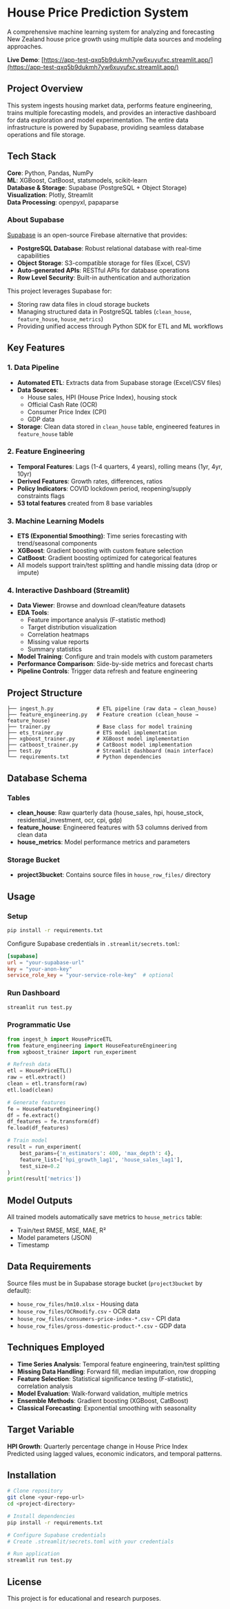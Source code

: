 # House Price Prediction System

A comprehensive machine learning system for analyzing and forecasting New Zealand house price growth using multiple data sources and modeling approaches.

**Live Demo**: [https://app-test-qxq5b9dukmh7yw6xuyufxc.streamlit.app/](https://app-test-qxq5b9dukmh7yw6xuyufxc.streamlit.app/)

## Project Overview

This system ingests housing market data, performs feature engineering, trains multiple forecasting models, and provides an interactive dashboard for data exploration and model experimentation. The entire data infrastructure is powered by Supabase, providing seamless database operations and file storage.

## Tech Stack

**Core**: Python, Pandas, NumPy  
**ML**: XGBoost, CatBoost, statsmodels, scikit-learn  
**Database & Storage**: Supabase (PostgreSQL + Object Storage)  
**Visualization**: Plotly, Streamlit  
**Data Processing**: openpyxl, papaparse

### About Supabase

[Supabase](https://supabase.com/) is an open-source Firebase alternative that provides:
- **PostgreSQL Database**: Robust relational database with real-time capabilities
- **Object Storage**: S3-compatible storage for files (Excel, CSV)
- **Auto-generated APIs**: RESTful APIs for database operations
- **Row Level Security**: Built-in authentication and authorization

This project leverages Supabase for:
- Storing raw data files in cloud storage buckets
- Managing structured data in PostgreSQL tables (`clean_house`, `feature_house`, `house_metrics`)
- Providing unified access through Python SDK for ETL and ML workflows

## Key Features

### 1. Data Pipeline
- **Automated ETL**: Extracts data from Supabase storage (Excel/CSV files)
- **Data Sources**: 
  - House sales, HPI (House Price Index), housing stock
  - Official Cash Rate (OCR)
  - Consumer Price Index (CPI)
  - GDP data
- **Storage**: Clean data stored in `clean_house` table, engineered features in `feature_house` table

### 2. Feature Engineering
- **Temporal Features**: Lags (1-4 quarters, 4 years), rolling means (1yr, 4yr, 10yr)
- **Derived Features**: Growth rates, differences, ratios
- **Policy Indicators**: COVID lockdown period, reopening/supply constraints flags
- **53 total features** created from 8 base variables

### 3. Machine Learning Models
- **ETS (Exponential Smoothing)**: Time series forecasting with trend/seasonal components
- **XGBoost**: Gradient boosting with custom feature selection
- **CatBoost**: Gradient boosting optimized for categorical features
- All models support train/test splitting and handle missing data (drop or impute)

### 4. Interactive Dashboard (Streamlit)
- **Data Viewer**: Browse and download clean/feature datasets
- **EDA Tools**: 
  - Feature importance analysis (F-statistic method)
  - Target distribution visualization
  - Correlation heatmaps
  - Missing value reports
  - Summary statistics
- **Model Training**: Configure and train models with custom parameters
- **Performance Comparison**: Side-by-side metrics and forecast charts
- **Pipeline Controls**: Trigger data refresh and feature engineering

## Project Structure

```
├── ingest_h.py              # ETL pipeline (raw data → clean_house)
├── feature_engineering.py   # Feature creation (clean_house → feature_house)
├── trainer.py               # Base class for model training
├── ets_trainer.py           # ETS model implementation
├── xgboost_trainer.py       # XGBoost model implementation
├── catboost_trainer.py      # CatBoost model implementation
├── test.py                  # Streamlit dashboard (main interface)
└── requirements.txt         # Python dependencies
```

## Database Schema

### Tables
- **clean_house**: Raw quarterly data (house_sales, hpi, house_stock, residential_investment, ocr, cpi, gdp)
- **feature_house**: Engineered features with 53 columns derived from clean data
- **house_metrics**: Model performance metrics and parameters

### Storage Bucket
- **project3bucket**: Contains source files in `house_row_files/` directory

## Usage

### Setup
```bash
pip install -r requirements.txt
```

Configure Supabase credentials in `.streamlit/secrets.toml`:
```toml
[supabase]
url = "your-supabase-url"
key = "your-anon-key"
service_role_key = "your-service-role-key"  # optional
```

### Run Dashboard
```bash
streamlit run test.py
```

### Programmatic Use
```python
from ingest_h import HousePriceETL
from feature_engineering import HouseFeatureEngineering
from xgboost_trainer import run_experiment

# Refresh data
etl = HousePriceETL()
raw = etl.extract()
clean = etl.transform(raw)
etl.load(clean)

# Generate features
fe = HouseFeatureEngineering()
df = fe.extract()
df_features = fe.transform(df)
fe.load(df_features)

# Train model
result = run_experiment(
    best_params={'n_estimators': 400, 'max_depth': 4},
    feature_list=['hpi_growth_lag1', 'house_sales_lag1'],
    test_size=0.2
)
print(result['metrics'])
```

## Model Outputs

All trained models automatically save metrics to `house_metrics` table:
- Train/test RMSE, MSE, MAE, R²
- Model parameters (JSON)
- Timestamp

## Data Requirements

Source files must be in Supabase storage bucket (`project3bucket` by default):
- `house_row_files/hm10.xlsx` - Housing data
- `house_row_files/OCRmodify.csv` - OCR data
- `house_row_files/consumers-price-index-*.csv` - CPI data
- `house_row_files/gross-domestic-product-*.csv` - GDP data

## Techniques Employed

- **Time Series Analysis**: Temporal feature engineering, train/test splitting
- **Missing Data Handling**: Forward fill, median imputation, row dropping
- **Feature Selection**: Statistical significance testing (F-statistic), correlation analysis
- **Model Evaluation**: Walk-forward validation, multiple metrics
- **Ensemble Methods**: Gradient boosting (XGBoost, CatBoost)
- **Classical Forecasting**: Exponential smoothing with seasonality

## Target Variable

**HPI Growth**: Quarterly percentage change in House Price Index  
Predicted using lagged values, economic indicators, and temporal patterns.

## Installation

```bash
# Clone repository
git clone <your-repo-url>
cd <project-directory>

# Install dependencies
pip install -r requirements.txt

# Configure Supabase credentials
# Create .streamlit/secrets.toml with your credentials

# Run application
streamlit run test.py
```

## License

This project is for educational and research purposes.
